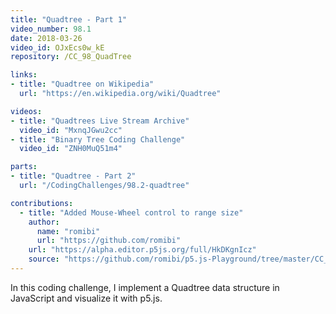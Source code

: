 ```yaml
---
title: "Quadtree - Part 1"
video_number: 98.1
date: 2018-03-26
video_id: OJxEcs0w_kE
repository: /CC_98_QuadTree

links:
- title: "Quadtree on Wikipedia"
  url: "https://en.wikipedia.org/wiki/Quadtree"

videos:
- title: "Quadtrees Live Stream Archive"
  video_id: "MxnqJGwu2cc"
- title: "Binary Tree Coding Challenge"
  video_id: "ZNH0MuQ51m4"

parts:
- title: "Quadtree - Part 2"
  url: "/CodingChallenges/98.2-quadtree"

contributions: 
  - title: "Added Mouse-Wheel control to range size" 
    author: 
      name: "romibi" 
      url: "https://github.com/romibi" 
    url: "https://alpha.editor.p5js.org/full/HkDKgnIcz" 
    source: "https://github.com/romibi/p5.js-Playground/tree/master/CC_98_QuadTree" 
---
```


In this coding challenge, I implement a Quadtree data structure in JavaScript and visualize it with p5.js.
